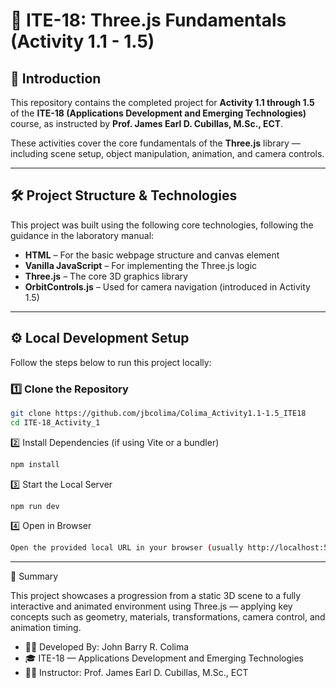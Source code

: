 # 🚀 ITE-18: Three.js Fundamentals (Activity 1.1 - 1.5)

## 📘 Introduction
This repository contains the completed project for **Activity 1.1 through 1.5** of the **ITE-18 (Applications Development and Emerging Technologies)** course, as instructed by **Prof. James Earl D. Cubillas, M.Sc., ECT**.

These activities cover the core fundamentals of the **Three.js** library — including scene setup, object manipulation, animation, and camera controls.

---


## 🛠️ Project Structure & Technologies

This project was built using the following core technologies, following the guidance in the laboratory manual:

- **HTML** – For the basic webpage structure and canvas element  
- **Vanilla JavaScript** – For implementing the Three.js logic  
- **Three.js** – The core 3D graphics library  
- **OrbitControls.js** – Used for camera navigation (introduced in Activity 1.5)

---

## ⚙️ Local Development Setup

Follow the steps below to run this project locally:

### 1️⃣ Clone the Repository
```bash
git clone https://github.com/jbcolima/Colima_Activity1.1-1.5_ITE18
cd ITE-18_Activity_1
```

2️⃣ Install Dependencies (if using Vite or a bundler)
```bash
npm install
```

3️⃣ Start the Local Server
```bash
npm run dev
```

4️⃣ Open in Browser
```bash
Open the provided local URL in your browser (usually http://localhost:5173/).
```
---

🧠 Summary

This project showcases a progression from a static 3D scene to a fully interactive and animated environment using Three.js — applying key concepts such as geometry, materials, transformations, camera control, and animation timing.


* 👨‍💻 Developed By: John Barry R. Colima
* 🎓 ITE-18 — Applications Development and Emerging Technologies
* 👨‍🏫 Instructor: Prof. James Earl D. Cubillas, M.Sc., ECT
